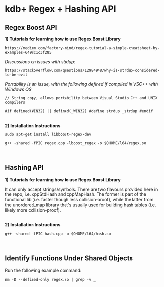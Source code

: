 # kdb+ Regex + Hashing API
## Regex Boost API

__1)  Tutorials for learning how to use Regex Boost Library__

`https://medium.com/factory-mind/regex-tutorial-a-simple-cheatsheet-by-examples-649dc1c3f285`
  
  
_Discussions on issues with strdup:_

```https://stackoverflow.com/questions/12984948/why-is-strdup-considered-to-be-evil```
  
  
_Portability is an issue, with the following defined if compiled in VSC++ with Windows OS_

`// String copy, allows portability between Visual Studio C++ and UNIX compilers`

`#if defined(WIN32) || defined(_WIN32)
#define strdup _strdup
#endif`

&nbsp;  
__2)  Installation Instructions__

`sudo apt-get install libboost-regex-dev`

`g++ -shared -fPIC regex.cpp -lboost_regex -o $QHOME/l64/regex.so`

&nbsp;
&nbsp;
&nbsp;
## Hashing API

__1)  Tutorials for learning how to use Regex Boost Library__

It can only accept strings/symbols. There are two flavours provided here in the repo, i.e. cppStdHash and cppMapHash. The former is part of the functional lib (i.e. faster though less collision-proof), while the latter from the unordered_map library that's usually used for building hash tables (i.e. likely more collision-proof). 
  
&nbsp;  
__2)  Installation Instructions__

`g++ -shared -fPIC hash.cpp -o $QHOME/l64/hash.so`

&nbsp;
&nbsp;
&nbsp;
## Identify Functions Under Shared Objects

Run the following example command:

`nm -D --defined-only regex.so | grep -v _`
